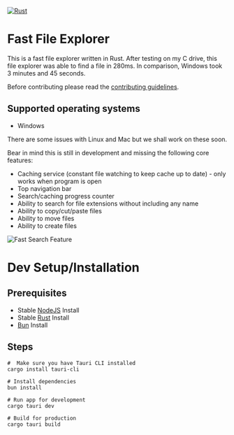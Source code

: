 [![Rust](https://github.com/conaticus/FileExplorer/actions/workflows/rust.yml/badge.svg?event=push)](https://github.com/conaticus/FileExplorer/actions/workflows/rust.yml)

# Fast File Explorer
This is a fast file explorer written in Rust. After testing on my C drive, this file explorer was able to find a file in 280ms. In comparison, Windows took 3 minutes and 45 seconds.

Before contributing please read the [contributing guidelines](./CONTRIBUTING.md).

## Supported operating systems
- Windows

There are some issues with Linux and Mac but we shall work on these soon.

Bear in mind this is still in development and missing the following core features:
- Caching service (constant file watching to keep cache up to date) - only works when program is open
- Top navigation bar
- Search/caching progress counter
- Ability to search for file extensions without including any name
- Ability to copy/cut/paste files
- Ability to move files
- Ability to create files

![Fast Search Feature](./screenshots/search.jpg)

# Dev Setup/Installation
## Prerequisites
- Stable [NodeJS](https://nodejs.org/) Install
- Stable [Rust](https://www.rust-lang.org/) Install
- [Bun](https://bun.sh) Install

## Steps
```
#  Make sure you have Tauri CLI installed
cargo install tauri-cli

# Install dependencies
bun install

# Run app for development
cargo tauri dev

# Build for production
cargo tauri build
```
